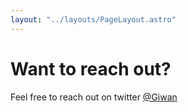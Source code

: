 ```yaml
---
layout: "../layouts/PageLayout.astro"
---
```


# Want to reach out? 
Feel free to reach out on twitter <a href="https://twitter.com/giwan" target="_blank">@Giwan</a>